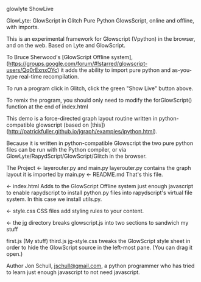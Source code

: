 glowlyte
ShowLive

GlowLyte: GlowScript in Glitch
Pure Python GlowsScript, online and offline, with imports.

This is an experimental framework for Glowscript (Vpython) in the browser, and on the web. Based on Lyte and GlowScript.

To Bruce Sherwood's [GlowScript Offline system],(https://groups.google.com/forum/#!starred/glowscript-users/Qq0rExnxOYc) it adds the ability to import pure python and as-you-type real-time recompilation.

To run a program click in Glitch, click the green "Show Live" button above.

To remix the program, you should only need to modify the forGlowScript() function at the end of index.html

This demo is a force-directed graph layout routine written in python-compatible glowscript (based on [this])(http://patrickfuller.github.io/jgraph/examples/ipython.html).

Because it is written in python-compatible Glowscript the two pure python files can be run with the Python compiler, or via GlowLyte/RapydScript/GlowScript/Glitch in the browser.

The Project
← layerouter.py and main.py
layerouter.py contains the graph layout
it is imported by main.py
← README.md
That's this file.

← index.html
Adds to the GlowScript Offline system just enough javascript to enable rapydscript to install python.py files into rapydscript's virtual file system. In this case we install utils.py.

← style.css
CSS files add styling rules to your content.

← the jg directory
breaks glowscript.js into two sections to sandwich my stuff

first.js
(My stuff)
third.js
jg-style.css tweaks the GlowScript style sheet in order to hide the GlowScript source in the left-most pane. (You can drag it open.)

Author
Jon Schull, jschull@gmail.com, a python programmer who has tried to learn just enough javascript to not need javascript.
